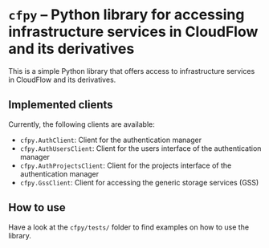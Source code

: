 # `cfpy` – Python library for accessing infrastructure services in CloudFlow and its derivatives
This is a simple Python library that offers access to infrastructure services
in CloudFlow and its derivatives.

## Implemented clients
Currently, the following clients are available:
* `cfpy.AuthClient`: Client for the authentication manager
* `cfpy.AuthUsersClient`: Client for the users interface of the authentication
  manager
* `cfpy.AuthProjectsClient`: Client for the projects interface of the
  authentication manager
* `cfpy.GssClient`: Client for accessing the generic storage services (GSS)

## How to use
Have a look at the `cfpy/tests/` folder to find examples on how to use the library.
